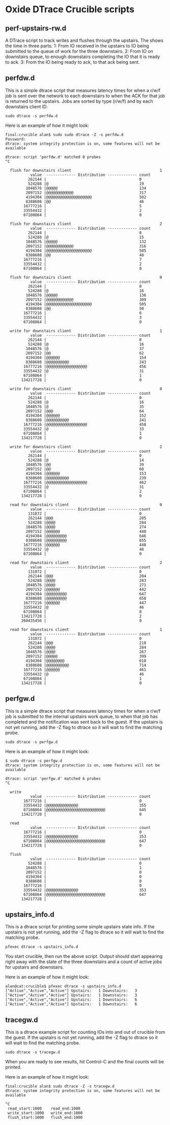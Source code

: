 # Oxide DTrace Crucible scripts

## perf-upstairs-rw.d
A DTrace script to track writes and flushes through the upstairs.
The shows the time in three parts:
1: From IO received in the upstairs to IO being submitted to the
queue of work for the three downstairs.
2: From IO on downstairs queue, to enough downstairs completing the
IO that it is ready to ack.
3: From the IO being ready to ack, to that ack being sent.

## perfdw.d
This is a simple dtrace script that measures latency times for when a r/w/f
job is sent over the network to each downstairs to when the ACK for that job
is returned to the upstairs. Jobs are sorted by type (r/w/f) and by each
downstairs client ID.
```
sudo dtrace -s perfdw.d
```

Here is an example of how it might look:
```
final:crucible alan$ sudo sudo dtrace -Z -s perfdw.d
Password:
dtrace: system integrity protection is on, some features will not be available

dtrace: script 'perfdw.d' matched 0 probes
^C

  flush for downstairs client                                       1
           value  ------------- Distribution ------------- count
          262144 |                                         0
          524288 |@                                        19
         1048576 |@@@@@                                    134
         2097152 |@@@@@@@@@@@@                             317
         4194304 |@@@@@@@@@@@@@@@@@@@@                     502
         8388608 |@@                                       46
        16777216 |                                         5
        33554432 |                                         2
        67108864 |                                         0

  flush for downstairs client                                       2
           value  ------------- Distribution ------------- count
          262144 |                                         0
          524288 |@                                        15
         1048576 |@@@@@                                    132
         2097152 |@@@@@@@@@@@@                             316
         4194304 |@@@@@@@@@@@@@@@@@@@@                     505
         8388608 |@@                                       48
        16777216 |                                         7
        33554432 |                                         2
        67108864 |                                         0

  flush for downstairs client                                       0
           value  ------------- Distribution ------------- count
          262144 |                                         0
          524288 |@                                        16
         1048576 |@@@@@                                    136
         2097152 |@@@@@@@@@@@@                             309
         4194304 |@@@@@@@@@@@@@@@@@@@@                     505
         8388608 |@@                                       50
        16777216 |                                         6
        33554432 |                                         3
        67108864 |                                         0

  write for downstairs client                                       1
           value  ------------- Distribution ------------- count
          262144 |                                         0
          524288 |@                                        16
         1048576 |@                                        37
         2097152 |@@                                       62
         4194304 |@@@@@@                                   154
         8388608 |@@@@@@@@@@                               243
        16777216 |@@@@@@@@@@@@@@@@@@                       456
        33554432 |@                                        31
        67108864 |                                         1
       134217728 |                                         0

  write for downstairs client                                       0
           value  ------------- Distribution ------------- count
          262144 |                                         0
          524288 |@                                        16
         1048576 |@                                        35
         2097152 |@@@                                      64
         4194304 |@@@@@@                                   152
         8388608 |@@@@@@@@@@                               241
        16777216 |@@@@@@@@@@@@@@@@@@                       458
        33554432 |@                                        33
        67108864 |                                         1
       134217728 |                                         0

  write for downstairs client                                       2
           value  ------------- Distribution ------------- count
          262144 |                                         0
          524288 |@                                        14
         1048576 |@@                                       39
         2097152 |@@                                       60
         4194304 |@@@@@@                                   153
         8388608 |@@@@@@@@@@                               239
        16777216 |@@@@@@@@@@@@@@@@@@                       462
        33554432 |@                                        31
        67108864 |                                         2
       134217728 |                                         0

  read for downstairs client                                        0
           value  ------------- Distribution ------------- count
          131072 |                                         0
          262144 |@@@                                      205
          524288 |@@@@                                     284
         1048576 |@@@@                                     274
         2097152 |@@@@@@                                   440
         4194304 |@@@@@@@@@                                646
         8388608 |@@@@@@@@@                                655
        16777216 |@@@@@@                                   448
        33554432 |@                                        48
        67108864 |                                         0

  read for downstairs client                                        2
           value  ------------- Distribution ------------- count
          131072 |                                         0
          262144 |@@@                                      204
          524288 |@@@@                                     283
         1048576 |@@@@                                     271
         2097152 |@@@@@@                                   442
         4194304 |@@@@@@@@@                                647
         8388608 |@@@@@@@@@                                658
        16777216 |@@@@@@                                   447
        33554432 |@                                        46
        67108864 |                                         0
       134217728 |                                         2
       268435456 |                                         0

  read for downstairs client                                        1
           value  ------------- Distribution ------------- count
          131072 |                                         0
          262144 |@@@                                      218
          524288 |@@@@                                     284
         1048576 |@@@@                                     267
         2097152 |@@@@@                                    399
         4194304 |@@@@@@@@                                 610
         8388608 |@@@@@@@@@@                               714
        16777216 |@@@@@@                                   461
        33554432 |@                                        46
        67108864 |                                         1
       134217728 |                                         0

```

## perfgw.d
This is a simple dtrace script that measures latency times for when a r/w/f
job is submitted to the internal upstairs work queue, to when that job has
completed and the notification was sent back to the guest.
If the upstairs is not yet running, add the -Z flag to dtrace so it will
wait to find the matching probe.
```
sudo dtrace -s perfgw.d
```

Here is an example of how it might look:
```
$ sudo dtrace -s perfgw.d
dtrace: system integrity protection is on, some features will not be available

dtrace: script 'perfgw.d' matched 6 probes
^C

  write
           value  ------------- Distribution ------------- count
        16777216 |                                         0
        33554432 |@@@@@@@@@@@@@@                           355
        67108864 |@@@@@@@@@@@@@@@@@@@@@@@@@@               645
       134217728 |                                         0

  read
           value  ------------- Distribution ------------- count
        16777216 |                                         0
        33554432 |@@@@@@@@@@@@@@                           353
        67108864 |@@@@@@@@@@@@@@@@@@@@@@@@@@               647
       134217728 |                                         0

  flush
           value  ------------- Distribution ------------- count
          524288 |                                         0
         1048576 |                                         1
         2097152 |                                         0
         4194304 |                                         0
         8388608 |                                         0
        16777216 |                                         0
        33554432 |@@@@@@@@@@@@@@                           353
        67108864 |@@@@@@@@@@@@@@@@@@@@@@@@@@               647
       134217728 |
```

## upstairs_info.d
This is a dtrace script for printing some simple upstairs state info.
If the upstairs is not yet running, add the -Z flag to dtrace so it will
wait to find the matching probe.
```
pfexec dtrace -s upstairs_info.d
```

You start crucible, then run the above script.  Output should start appearing
right away with the state of the three downstairs and a count of active
jobs for upstairs and downstairs.

Here is an example of how it might look:
```
alan@cat:crucible$ pfexec dtrace -s upstairs_info.d
["Active","Active","Active"] Upstairs:   1 Downstairs:   3
["Active","Active","Active"] Upstairs:   1 Downstairs:   3
["Active","Active","Active"] Upstairs:   1 Downstairs:   6
["Active","Active","Active"] Upstairs:   1 Downstairs:   6
```

## tracegw.d
This is a dtrace example script for counting IOs into and out of
crucible from the guest.
If the upstairs is not yet running, add the -Z flag to dtrace so it will
wait to find the matching probe.
```
sudo dtrace -s tracegw.d
```

When you are ready to see results, hit Control-C and the final counts will
be printed.

Here is an example of how it might look:
```
final:crucible alan$ sudo dtrace -Z -s tracegw.d
dtrace: system integrity protection is on, some features will not be available

^C
 read_start:1000    read_end:1000
 write_start:1000   write_end:1000
 flush_start:1000   flush_end:1000
```
